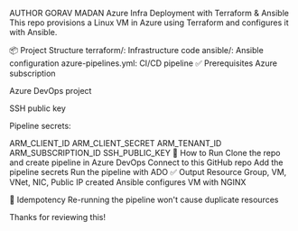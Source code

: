 AUTHOR GORAV MADAN
Azure Infra Deployment with Terraform & Ansible
This repo provisions a Linux VM in Azure using Terraform and configures it with Ansible.

📦 Project Structure
terraform/: Infrastructure code
ansible/: Ansible configuration
azure-pipelines.yml: CI/CD pipeline
✅ Prerequisites
Azure subscription

Azure DevOps project

SSH public key

Pipeline secrets:

ARM_CLIENT_ID
ARM_CLIENT_SECRET
ARM_TENANT_ID
ARM_SUBSCRIPTION_ID
SSH_PUBLIC_KEY
🚀 How to Run
Clone the repo and create pipeline in Azure DevOps
Connect to this GitHub repo
Add the pipeline secrets
Run the pipeline with ADO
✅ Output Resource Group, VM, VNet, NIC, Public IP created Ansible configures VM with NGINX

🔁 Idempotency Re-running the pipeline won't cause duplicate resources

Thanks for reviewing this!
